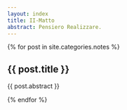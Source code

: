 ```yaml
---
layout: index
title: II-Matto
abstract: Pensiero Realizzare.
---
```


<div id="abstract-wrapper">
	{% for post in site.categories.notes %}
	<article>
		<h2>{{ post.title }}</h2>
		<p class="abstract">{{ post.abstract }}</p>
	</article>
	{% endfor %}
</div>

<!--
<div id="category-wrapper">
	<ul id="category-list">
		{% for category in site %}
		<li><h3>{{ category.name }}</h3></li>
		{% endfor %}
	</ul>
</div>
-->